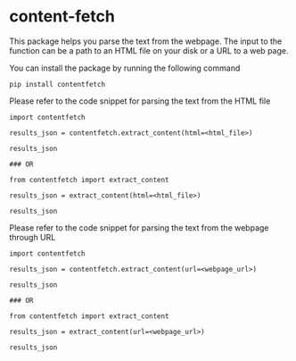 # content-fetch


This package helps you parse the text from the webpage. The input to the function can be a path to an HTML file on your disk or a URL to a web page. 

You can install the package by running the following command

```
pip install contentfetch
```


Please refer to the code snippet for parsing the text from the HTML file

```
import contentfetch

results_json = contentfetch.extract_content(html=<html_file>)

results_json

### OR

from contentfetch import extract_content

results_json = extract_content(html=<html_file>)

results_json
```

Please refer to the code snippet for parsing the text from the webpage through URL

```
import contentfetch

results_json = contentfetch.extract_content(url=<webpage_url>)

results_json

### OR

from contentfetch import extract_content

results_json = extract_content(url=<webpage_url>)

results_json
```

